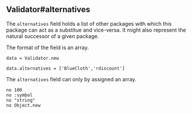 ## Validator#alternatives

The `alternatives` field holds a list of other packages with which this
package can act as a substitue and vice-versa. It might also represent
the natural successor of a given package.

The format of the field is an array.

    data = Validator.new

    data.alternatives = ['BlueCloth','rdiscount']

The `alternatives` field can only by assigned an array.

    no 100
    no :symbol
    no "string"
    no Object.new

